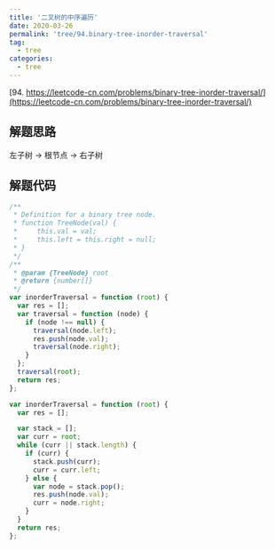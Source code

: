 ```yaml
---
title: '二叉树的中序遍历'
date: 2020-03-26
permalink: 'tree/94.binary-tree-inorder-traversal'
tag:
  - tree
categories:
  - tree
---
```


[94. https://leetcode-cn.com/problems/binary-tree-inorder-traversal/](https://leetcode-cn.com/problems/binary-tree-inorder-traversal/)

## 解题思路

左子树 -> 根节点 -> 右子树

## 解题代码

```js
/**
 * Definition for a binary tree node.
 * function TreeNode(val) {
 *     this.val = val;
 *     this.left = this.right = null;
 * }
 */
/**
 * @param {TreeNode} root
 * @return {number[]}
 */
var inorderTraversal = function (root) {
  var res = [];
  var traversal = function (node) {
    if (node !== null) {
      traversal(node.left);
      res.push(node.val);
      traversal(node.right);
    }
  };
  traversal(root);
  return res;
};

var inorderTraversal = function (root) {
  var res = [];

  var stack = [];
  var curr = root;
  while (curr || stack.length) {
    if (curr) {
      stack.push(curr);
      curr = curr.left;
    } else {
      var node = stack.pop();
      res.push(node.val);
      curr = node.right;
    }
  }
  return res;
};
```
